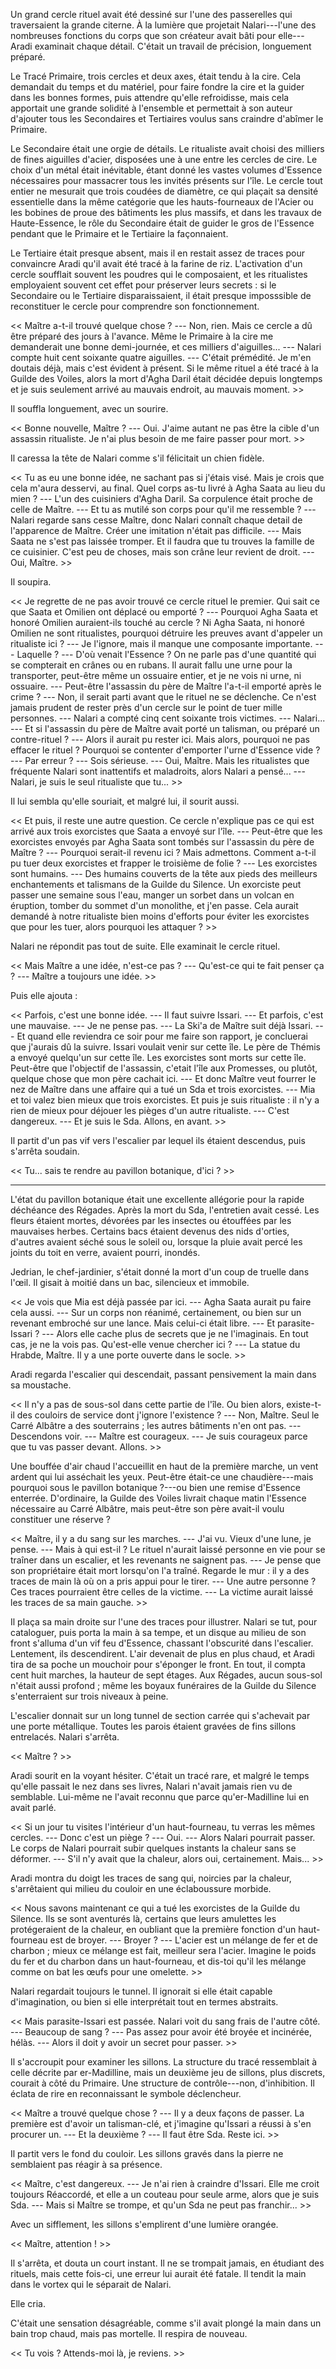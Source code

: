 Un grand cercle rituel avait été dessiné sur l'une des passerelles qui traversaient la grande citerne. À la lumière que projetait Nalari---l'une des nombreuses fonctions du corps que son créateur avait bâti pour elle---Aradi examinait chaque détail. C'était un travail de précision, longuement préparé. 

Le Tracé Primaire, trois cercles et deux axes, était tendu à la cire. Cela demandait du temps et du matériel, pour faire fondre la cire et la guider dans les bonnes formes, puis attendre qu'elle refroidisse, mais cela apportait une grande solidité à l'ensemble et permettait à son auteur d'ajouter tous les Secondaires et Tertiaires voulus sans craindre d'abîmer le Primaire.

Le Secondaire était une orgie de détails. Le ritualiste avait choisi des milliers de fines aiguilles d'acier, disposées une à une entre les cercles de cire. Le choix d'un métal était inévitable, étant donné les vastes volumes d'Essence nécessaires pour massacrer tous les invités présents sur l'île. Le cercle tout entier ne mesurait que trois coudées de diamètre, ce qui plaçait sa densité essentielle dans la même catégorie que les hauts-fourneaux de l'Acier ou les bobines de proue des bâtiments les plus massifs, et dans les travaux de Haute-Essence, le rôle du Secondaire était de guider le gros de l'Essence pendant que le Primaire et le Tertiaire la façonnaient.

Le Tertiaire était presque absent, mais il en restait assez de traces pour convaincre Aradi qu'il avait été tracé à la farine de riz. L'activation d'un cercle soufflait souvent les poudres qui le composaient, et les ritualistes employaient souvent cet effet pour préserver leurs secrets : si le Secondaire ou le Tertiaire disparaissaient, il était presque imposssible de reconstituer le cercle pour comprendre son fonctionnement.

<< Maître a-t-il trouvé quelque chose ? 
--- Non, rien. Mais ce cercle a dû être préparé des jours à l'avance. Même le Primaire à la cire me demanderait une bonne demi-journée, et ces milliers d'aiguilles... 
--- Nalari compte huit cent soixante quatre aiguilles. 
--- C'était prémédité. Je m'en doutais déjà, mais c'est évident à présent. Si le même rituel a été tracé à la Guilde des Voiles, alors la mort d'Agha Daril était décidée depuis longtemps et je suis seulement arrivé au mauvais endroit, au mauvais moment. >>

Il souffla longuement, avec un sourire. 

<< Bonne nouvelle, Maître ? 
--- Oui. J'aime autant ne pas être la cible d'un assassin ritualiste. Je n'ai plus besoin de me faire passer pour mort. >>

Il caressa la tête de Nalari comme s'il félicitait un chien fidèle. 

<< Tu as eu une bonne idée, ne sachant pas si j'étais visé. Mais je crois que cela m'aura desservi, au final. Quel corps as-tu livré à Agha Saata au lieu du mien ? 
--- L'un des cuisiniers d'Agha Daril. Sa corpulence était proche de celle de Maître.
--- Et tu as mutilé son corps pour qu'il me ressemble ? 
--- Nalari regarde sans cesse Maître, donc Nalari connaît chaque detail de l'apparence de Maître. Créer une imitation n'était pas difficile. 
--- Mais Saata ne s'est pas laissée tromper. Et il faudra que tu trouves la famille de ce cuisinier. C'est peu de choses, mais son crâne leur revient de droit. 
--- Oui, Maître. >>

Il soupira.

<< Je regrette de ne pas avoir trouvé ce cercle rituel le premier. Qui sait ce que Saata et Omilien ont déplacé ou emporté ?
--- Pourquoi Agha Saata et honoré Omilien auraient-ils touché au cercle ? Ni Agha Saata, ni honoré Omilien ne sont ritualistes, pourquoi détruire les preuves avant d'appeler un ritualiste ici ?
--- Je l'ignore, mais il manque une composante importante.
--- Laquelle ?
--- D'où venait l'Essence ? On ne parle pas d'une quantité qui se compterait en crânes ou en rubans. Il aurait fallu une urne pour la transporter, peut-être même un ossuaire entier, et je ne vois ni urne, ni ossuaire.
--- Peut-être l'assassin du père de Maître l'a-t-il emporté après le crime ?
--- Non, il serait parti avant que le rituel ne se déclenche. Ce n'est jamais prudent de rester près d'un cercle sur le point de tuer mille personnes.
--- Nalari a compté cinq cent soixante trois victimes. 
--- Nalari... 
--- Et si l'assassin du père de Maître avait porté un talisman, ou préparé un contre-rituel ?
--- Alors il aurait pu rester ici. Mais alors, pourquoi ne pas effacer le rituel ? Pourquoi se contenter d'emporter l'urne d'Essence vide ?
--- Par erreur ?
--- Sois sérieuse.
--- Oui, Maître. Mais les ritualistes que fréquente Nalari sont inattentifs et maladroits, alors Nalari a pensé...
--- Nalari, je suis le seul ritualiste que tu... >>

Il lui sembla qu'elle souriait, et malgré lui, il sourit aussi.

<< Et puis, il reste une autre question. Ce cercle n'explique pas ce qui est arrivé aux trois exorcistes que Saata a envoyé sur l'île.
--- Peut-être que les exorcistes envoyés par Agha Saata sont tombés sur l'assassin du père de Maître ?
--- Pourquoi serait-il revenu ici ? Mais admettons. Comment a-t-il pu tuer deux exorcistes et frapper le troisième de folie ?
--- Les exorcistes sont humains.
--- Des humains couverts de la tête aux pieds des meilleurs enchantements et talismans de la Guilde du Silence. Un exorciste peut passer une semaine sous l'eau, manger un sorbet dans un volcan en éruption, tomber du sommet d'un monolithe, et j'en passe. Cela aurait demandé à notre ritualiste bien moins d'efforts pour éviter les exorcistes que pour les tuer, alors pourquoi les attaquer ? >>

Nalari ne répondit pas tout de suite. Elle examinait le cercle rituel.

<< Mais Maître a une idée, n'est-ce pas ?
--- Qu'est-ce qui te fait penser ça ?
--- Maître a toujours une idée. >>

Puis elle ajouta :

<< Parfois, c'est une bonne idée.
--- Il faut suivre Issari.
--- Et parfois, c'est une mauvaise. 
--- Je ne pense pas. 
--- La Ski'a de Maître suit déjà Issari.
--- Et quand elle reviendra ce soir pour me faire son rapport, je concluerai que j'aurais dû la suivre. Issari voulait venir sur cette île. Le père de Thémis a envoyé quelqu'un sur cette île. Les exorcistes sont morts sur cette île. Peut-être que l'objectif de l'assassin, c'etait l'île aux Promesses, ou plutôt, quelque chose que mon père cachait ici.
--- Et donc Maître veut fourrer le nez de Maître dans une affaire qui a tué un Sda et trois exorcistes.
--- Mia et toi valez bien mieux que trois exorcistes. Et puis je suis ritualiste : il n'y a rien de mieux pour déjouer les pièges d'un autre ritualiste.
--- C'est dangereux.
--- Et je suis le Sda. Allons, en avant. >>

Il partit d'un pas vif vers l'escalier par lequel ils étaient descendus, puis s'arrêta soudain.

<< Tu... sais te rendre au pavillon botanique, d'ici ? >>

***

L'état du pavillon botanique était une excellente allégorie pour la rapide déchéance des Régades. Après la mort du Sda, l'entretien avait cessé. Les fleurs étaient mortes, dévorées par les insectes ou étouffées par les mauvaises herbes. Certains bacs étaient devenus des nids d'orties, d'autres avaient séché sous le soleil ou, lorsque la pluie avait percé les joints du toit en verre, avaient pourri, inondés.

Jedrian, le chef-jardinier, s'était donné la mort d'un coup de truelle dans l'œil. Il gisait à moitié dans un bac, silencieux et immobile.

<< Je vois que Mia est déjà passée par ici.
--- Agha Saata aurait pu faire cela aussi.
--- Sur un corps non réanimé, certainement, ou bien sur un revenant embroché sur une lance. Mais celui-ci était libre. 
--- Et parasite-Issari ?
--- Alors elle cache plus de secrets que je ne l'imaginais. En tout cas, je ne la vois pas. Qu'est-elle venue chercher ici ?
--- La statue du Hrabde, Maître. Il y a une porte ouverte dans le socle. >>

Aradi regarda l'escalier qui descendait, passant pensivement la main dans sa moustache. 

<< Il n'y a pas de sous-sol dans cette partie de l'île. Ou bien alors, existe-t-il des couloirs de service dont j'ignore l'existence ? 
--- Non, Maître. Seul le Carré Albâtre a des souterrains ; les autres bâtiments n'en ont pas. 
--- Descendons voir. 
--- Maître est courageux. 
--- Je suis courageux parce que tu vas passer devant. Allons. >>

Une bouffée d'air chaud l'accueillit en haut de la première marche, un vent ardent qui lui asséchait les yeux. Peut-être était-ce une chaudière---mais pourquoi sous le pavillon botanique ?---ou bien une remise d'Essence enterrée. D'ordinaire, la Guilde des Voiles livrait chaque matin l'Essence nécessaire au Carré Albâtre, mais peut-être son père avait-il voulu constituer une réserve ?

<< Maître, il y a du sang sur les marches. 
--- J'ai vu. Vieux d'une lune, je pense.
--- Mais à qui est-il ? Le rituel n'aurait laissé personne en vie pour se traîner dans un escalier, et les revenants ne saignent pas.
--- Je pense que son propriétaire était mort lorsqu'on l'a traîné. Regarde le mur : il y a des traces de main là où on a pris appui pour le tirer.
--- Une autre personne ? Ces traces pourraient être celles de la victime.
--- La victime aurait laissé les traces de sa main gauche. >>

Il plaça sa main droite sur l'une des traces pour illustrer. Nalari se tut, pour cataloguer, puis porta la main à sa tempe, et un disque au milieu de son front s'alluma d'un vif feu d'Essence, chassant l'obscurité dans l'escalier. Lentement, ils descendirent. L'air devenait de plus en plus chaud, et Aradi tira de sa poche un mouchoir pour s'éponger le front. En tout, il compta cent huit marches, la hauteur de sept étages. Aux Régades, aucun sous-sol n'était aussi profond ; même les boyaux funéraires de la Guilde du Silence s'enterraient sur trois niveaux à peine.

L'escalier donnait sur un long tunnel de section carrée qui s'achevait par une porte métallique. Toutes les parois étaient gravées de fins sillons entrelacés. Nalari s'arrêta. 

<< Maître ? >>

Aradi sourit en la voyant hésiter. C'était un tracé rare, et malgré le temps qu'elle passait le nez dans ses livres, Nalari n'avait jamais rien vu de semblable. Lui-même ne l'avait reconnu que parce qu'er-Madilline lui en avait parlé.

<< Si un jour tu visites l'intérieur d'un haut-fourneau, tu verras les mêmes cercles.
--- Donc c'est un piège ?
--- Oui.
--- Alors Nalari pourrait passer. Le corps de Nalari pourrait subir quelques instants la chaleur sans se déformer. 
--- S'il n'y avait que la chaleur, alors oui, certainement. Mais... >>

Aradi montra du doigt les traces de sang qui, noircies par la chaleur, s'arrêtaient qui milieu du couloir en une éclaboussure morbide.

<< Nous savons maintenant ce qui a tué les exorcistes de la Guilde du Silence. Ils se sont aventurés là, certains que leurs amulettes les protégeraient de la chaleur, en oubliant que la première fonction d'un haut-fourneau est de broyer.
--- Broyer ?
--- L'acier est un mélange de fer et de charbon ; mieux ce mélange est fait, meilleur sera l'acier. Imagine le poids du fer et du charbon dans un haut-fourneau, et dis-toi qu'il les mélange comme on bat les œufs pour une omelette. >>

Nalari regardait toujours le tunnel. Il ignorait si elle était capable d'imagination, ou bien si elle interprétait tout en termes abstraits.

<< Mais parasite-Issari est passée. Nalari voit du sang frais de l'autre côté.
--- Beaucoup de sang ?
--- Pas assez pour avoir été broyée et incinérée, hélàs.
--- Alors il doit y avoir un secret pour passer. >>

Il s'accroupit pour examiner les sillons. La structure du tracé ressemblait à celle décrite par er-Madilline, mais un deuxième jeu de sillons, plus discrets, courait à côté du Primaire. Une structure de contrôle---non, d'inhibition. Il éclata de rire en reconnaissant le symbole déclencheur.

<< Maître a trouvé quelque chose ?
--- Il y a deux façons de passer. La première est d'avoir un talisman-clé, et j'imagine qu'Issari a réussi à s'en procurer un.
--- Et la deuxième ?
--- Il faut être Sda. Reste ici. >>

Il partit vers le fond du couloir. Les sillons gravés dans la pierre ne semblaient pas réagir à sa présence. 

<< Maître, c'est dangereux.
--- Je n'ai rien à craindre d'Issari. Elle me croit toujours Réaccordé, et elle a un couteau pour seule arme, alors que je suis Sda.
--- Mais si Maître se trompe, et qu'un Sda ne peut pas franchir... >>

Avec un sifflement, les sillons s'emplirent d'une lumière orangée.

<< Maître, attention ! >>

Il s'arrêta, et douta un court instant. Il ne se trompait jamais, en étudiant des rituels, mais cette fois-ci, une erreur lui aurait été fatale. Il tendit la main dans le vortex qui le séparait de Nalari.

Elle cria.

C'était une sensation désagréable, comme s'il avait plongé la main dans un bain trop chaud, mais pas mortelle. Il respira de nouveau.

<< Tu vois ? Attends-moi là, je reviens. >>


